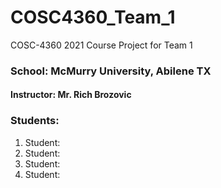 # COSC4360_Team_1
COSC-4360 2021 Course Project for Team 1

### School:  McMurry University, Abilene TX
#### Instructor: Mr. Rich Brozovic
### Students:
1. Student: 
2. Student: 
3. Student: 
4. Student: 
